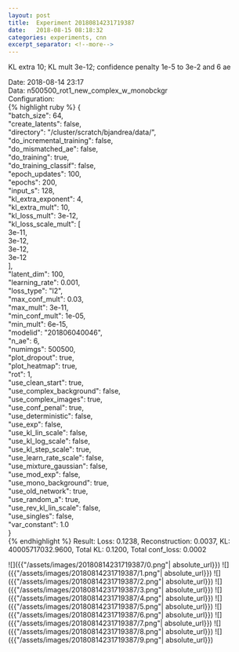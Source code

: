 ```yaml
---
layout: post
title:  Experiment 20180814231719387
date:   2018-08-15 08:18:32
categories: experiments, cnn
excerpt_separator: <!--more-->
---
```

KL extra 10; KL mult 3e-12; confidence penalty 1e-5 to 3e-2 and 6 ae  

 <!--more-->
Date: 2018-08-14 23:17  
Data: n500500_rot1_new_complex_w_monobckgr  
Configuration:   
{% highlight ruby %}
{  
    "batch_size": 64,   
    "create_latents": false,   
    "directory": "/cluster/scratch/bjandrea/data/",   
    "do_incremental_training": false,   
    "do_mismatched_ae": false,   
    "do_training": true,   
    "do_training_classif": false,   
    "epoch_updates": 100,   
    "epochs": 200,   
    "input_s": 128,   
    "kl_extra_exponent": 4,   
    "kl_extra_mult": 10,   
    "kl_loss_mult": 3e-12,   
    "kl_loss_scale_mult": [  
        3e-11,   
        3e-12,   
        3e-12,   
        3e-12  
    ],   
    "latent_dim": 100,   
    "learning_rate": 0.001,   
    "loss_type": "l2",   
    "max_conf_mult": 0.03,   
    "max_mult": 3e-11,   
    "min_conf_mult": 1e-05,   
    "min_mult": 6e-15,   
    "modelid": "201806040046",   
    "n_ae": 6,   
    "numimgs": 500500,   
    "plot_dropout": true,   
    "plot_heatmap": true,   
    "rot": 1,   
    "use_clean_start": true,   
    "use_complex_background": false,   
    "use_complex_images": true,   
    "use_conf_penal": true,   
    "use_deterministic": false,   
    "use_exp": false,   
    "use_kl_lin_scale": false,   
    "use_kl_log_scale": false,   
    "use_kl_step_scale": true,   
    "use_learn_rate_scale": false,   
    "use_mixture_gaussian": false,   
    "use_mod_exp": false,   
    "use_mono_background": true,   
    "use_old_network": true,   
    "use_random_a": true,   
    "use_rev_kl_lin_scale": false,   
    "use_singles": false,   
    "var_constant": 1.0  
}  
{% endhighlight %}
Result: Loss: 0.1238, Reconstruction: 0.0037, KL: 40005717032.9600, Total KL: 0.1200,  Total conf_loss: 0.0002  

![]({{"/assets/images/20180814231719387/0.png"| absolute_url}})
![]({{"/assets/images/20180814231719387/1.png"| absolute_url}})
![]({{"/assets/images/20180814231719387/2.png"| absolute_url}})
![]({{"/assets/images/20180814231719387/3.png"| absolute_url}})
![]({{"/assets/images/20180814231719387/4.png"| absolute_url}})
![]({{"/assets/images/20180814231719387/5.png"| absolute_url}})
![]({{"/assets/images/20180814231719387/6.png"| absolute_url}})
![]({{"/assets/images/20180814231719387/7.png"| absolute_url}})
![]({{"/assets/images/20180814231719387/8.png"| absolute_url}})
![]({{"/assets/images/20180814231719387/9.png"| absolute_url}})
